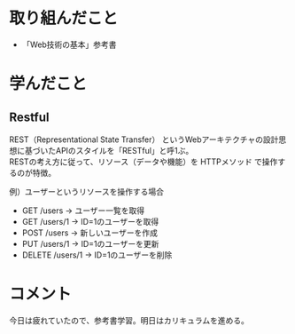 # 取り組んだこと
- 「Web技術の基本」参考書

# 学んだこと
## Restful

REST（Representational State Transfer） というWebアーキテクチャの設計思想に基づいたAPIのスタイルを「RESTful」と呼1ぶ。  
RESTの考え方に従って、リソース（データや機能）を HTTPメソッド で操作するのが特徴。  

例）ユーザーというリソースを操作する場合

- GET /users → ユーザー一覧を取得
- GET /users/1 → ID=1のユーザーを取得
- POST /users → 新しいユーザーを作成
- PUT /users/1 → ID=1のユーザーを更新
- DELETE /users/1 → ID=1のユーザーを削除


# コメント
今日は疲れていたので、参考書学習。明日はカリキュラムを進める。